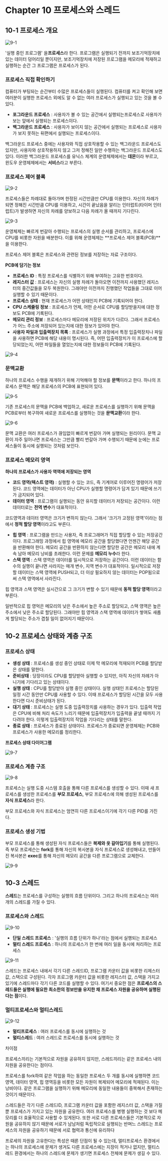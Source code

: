# Chapter 10 프로세스와 스레드

## 10-1 프로세스 개요

![9-1](https://github.com/JeongHwan0208/Computer-Instruction-operating-system/blob/main/Linux/%EC%BB%B4%ED%93%A8%ED%84%B0%20%EA%B5%AC%EC%A1%B0%20%26%20%EC%9A%B4%EC%98%81%EC%B2%B4%EC%A0%9C/%EC%BB%B4%ED%93%A8%ED%84%B0%20%EA%B5%AC%EC%A1%B0%20%26%20%EC%9A%B4%EC%98%81%EC%B2%B4%EC%A0%9C%20image/9-1.jpg)

'실행 중인 프로그램' 을**프로세스**라 한다. 프로그램은 실행되기 전까지 보조기억장치에 있는 데이터 덩어리일 뿐이지만, 보조기억장치에 저장된 프로그램을 메모리에 적재하고 실행하는 순간 그 프로그램은 프로세스가 된다.

### 프로세스 직접 확인하기

컴퓨터가 부팅돠는 순간부터 수많은 프로세스들이 실행된다. 컴퓨터를 켜고 확인해 보면 여러분이 실행한 프로세스 외에도 알 수 없는 여러 프로세스가 실행되고 있는 것을 볼 수 있다.

- **포그라운드 프로세스** : 사용자가 볼 수 있는 공간에서 실행되는프로세스로 사용자가 보는 앞에서 실행되는 프로세스이다.
- **백그라운드 프로세스** :  사용자가 보이지 않는 공간에서 실행되는 프로세스로 사용자가 보지 못하는 뒤편에서 실행되는 프로세스이다.

백그라운드 프로세스 중에는 사용자와 직접 상호작용할 수 있는 백그라운드 프로세스도 있지만, 사용자와 상호작용하지 않고 그저 정해진 일만 수행하는 백그라운드 프로세스도 있다. 이러한 백그라운드 프로세스를 유닉스 체계의 운영체제에서는 **데몬**이라 부르고, 윈도우 운영체제에서는 **서비스**라고 부른다.

### 프로세스 제어 블록

![9-2](https://github.com/JeongHwan0208/Computer-Instruction-operating-system/blob/main/Linux/%EC%BB%B4%ED%93%A8%ED%84%B0%20%EA%B5%AC%EC%A1%B0%20%26%20%EC%9A%B4%EC%98%81%EC%B2%B4%EC%A0%9C/%EC%BB%B4%ED%93%A8%ED%84%B0%20%EA%B5%AC%EC%A1%B0%20%26%20%EC%9A%B4%EC%98%81%EC%B2%B4%EC%A0%9C%20image/9-2.jpg)

프로세스들은 차례대로 돌아가며 한정된 시간만큼만 CPU를 이용한다. 자신의 차례가 되면 정해진 시간만큼 CPU를 이용하고, 시간이 끝났음을 알리는 인터럽트(타이머 인터럽트)가 발생하면 자신의 차례를 양보하고 다음 차례가 올 때까지 기다린다.

![9-3](https://github.com/JeongHwan0208/Computer-Instruction-operating-system/blob/main/Linux/%EC%BB%B4%ED%93%A8%ED%84%B0%20%EA%B5%AC%EC%A1%B0%20%26%20%EC%9A%B4%EC%98%81%EC%B2%B4%EC%A0%9C/%EC%BB%B4%ED%93%A8%ED%84%B0%20%EA%B5%AC%EC%A1%B0%20%26%20%EC%9A%B4%EC%98%81%EC%B2%B4%EC%A0%9C%20image/9-3.jpg)

운영체제는 빠르게 번갈아 수행되는 프로세스의 실행 순서를 관리하고, 프로세스에 CPU를 비롯한 자원을 배분한다. 이를 위해 운영체제는 **프로세스 제어 블록(PCB)**을 이용한다.

프로세스 제어 블록은 프로세스와 관련된 정보를 저장하는 자료 구조이다.

**PCB에 담기는 정보**

- **프로세스 ID** : 특정 프로세스를 식별하기 위해 부여하는 고유한 번호이다.
- **레지스터 값** : 프로세스는 자신의 실행 차례가 돌아오면 이전까지 사용했던 레지스터의 중간값들을 모두 복원한다. 그래야만 이전까지 진행했던 작업들을 그대로 이어 실행할 수 있기 때문이다.
- **프로세스 상태** : 현재 프로세스가 어떤 상태인지 PCB에 기록되어야 한다.
- **CPU 스케쥴링 정보** : 프로세스가 언제, 어떤 순서로 CPU를 할당받을지에 대한 정보도 PCB에 기록된다.
- **메모리 관리 정보** : 프로세스마다 메모리에 저장된 위치가 다르다. 그래서 프로세스가 어느 주소에 저장되어 있는지에 대한 정보가 있어야 한다. 
- **사용자 파일과 입출력장치 목록** : 프로세스가 실행 과정에서 특정 입출력장치나 파일을 사용하면 PCB에 해당 내용이 명시된다. 즉, 어떤 입출력장치가 이 프로세스에 할당되었는지, 어떤 파일들을 열었는지에 대한 정보들이 PCB에 기록된다.

![9-4](https://github.com/JeongHwan0208/Computer-Instruction-operating-system/blob/main/Linux/%EC%BB%B4%ED%93%A8%ED%84%B0%20%EA%B5%AC%EC%A1%B0%20%26%20%EC%9A%B4%EC%98%81%EC%B2%B4%EC%A0%9C/%EC%BB%B4%ED%93%A8%ED%84%B0%20%EA%B5%AC%EC%A1%B0%20%26%20%EC%9A%B4%EC%98%81%EC%B2%B4%EC%A0%9C%20image/9-4.jpg)

### 문맥교환

하나의 프로세스 수행을 재개하기 위해 기억해야 할 정보를 **문맥**이라고 한다. 하나의 프로세스 문맥은 해당 프로세스의 PCB에 표현되어 있다. 

![9-5](https://github.com/JeongHwan0208/Computer-Instruction-operating-system/blob/main/Linux/%EC%BB%B4%ED%93%A8%ED%84%B0%20%EA%B5%AC%EC%A1%B0%20%26%20%EC%9A%B4%EC%98%81%EC%B2%B4%EC%A0%9C/%EC%BB%B4%ED%93%A8%ED%84%B0%20%EA%B5%AC%EC%A1%B0%20%26%20%EC%9A%B4%EC%98%81%EC%B2%B4%EC%A0%9C%20image/9-5.jpg)

기존 프로세스의 문맥을 PCB에 백업하고, 새로운 프로세스를 실행하기 위해 문맥을 PCB로부터 복구하여 새로운 프로세스를 실행하는 것을 **문맥교환**이라 한다.

![9-6](https://github.com/JeongHwan0208/Computer-Instruction-operating-system/blob/main/Linux/%EC%BB%B4%ED%93%A8%ED%84%B0%20%EA%B5%AC%EC%A1%B0%20%26%20%EC%9A%B4%EC%98%81%EC%B2%B4%EC%A0%9C/%EC%BB%B4%ED%93%A8%ED%84%B0%20%EA%B5%AC%EC%A1%B0%20%26%20%EC%9A%B4%EC%98%81%EC%B2%B4%EC%A0%9C%20image/9-6.jpg)

문맥 교환은 여러 프로세스가 끊임없이 빠르게 번갈아 가며 실행되는 원리이다. 문맥 교환이 자주 일어나면 프로세스는 그만큼 빨리 번갈아 가며 수행되기 때문에 눈에는 프로세스들이 동시에 실행되는 것처럼 보인다.

### 프로세스 메모리 영역

**하나의 프로세스가 사용자 역역에 저장되는 영역**

- **코드 영역(텍스트 영역)** : 실행할 수 있는 코드, 즉 기계어로 이루어진 명령어가 저장된다. 코드 영역에는 데이터가 아닌 CPU가 실행할 명령어가 담겨 있기 때문에 쓰기가 금지되어 있다.
- **데이터 영역** : 프로그램이 실행되는 동안 유지할 데이터가 저장되는 공간이다. 이런 데이터로는 **전역 변수**가 대표적이다.

코드영역과 데이터 영역은 크기가 변하지 않는다. 그래서 '크기가 고정된 영역'이라는 점에서 **정적 할당 영역**이라고도 부른다.

- **힙 영역** : 프로그램을 만드는 사용자, 즉 프로그래머가 직접 할당할 수 있는 저장공간이다. 프로그래밍 과정에서 힙 영역에 메모리 공간을 할당했다면 언젠간 해당 공간을 반환해야 한다. 메모리 공간을 반환하지 않는다면 할당한 공간은 메모리 내에 계속 남아 메모리 낭비를 초래한다. 이런 문제를 **메모리 누수**라 한다.
- **스택 영역** : 스택 영역은 데이터를 일시적으로 저장하는 공간이다. 이런 데이터는 함수의 실행이 끝나면 사라지는 매개 변수, 지역 변수가 대표적이다. 일시적으로 저장할 데이터는 스택 영역에 PUSH되고, 더 이상 필요하지 않는 데이터는 POP됨으로써 스택 영역에서 사라진다.

힙 영역과 스택 영역은 실시간으로 그 크기가 변할 수 있기 때문에 **동적 할당 영역**이라고 부른다. 

일반적으로 힙 영억은 메모리의 낮은 주소에서 높은 주소로 할당되고, 스택 영역은 높은 주소에서 낮은 주소로 할당된다. 그래야만 힙 영역과 스택 영역에 데이터가 쌓여도 새롭게 할당되는 주소가 겹칠 일이 없어지기 때문이다.

## 10-2 프로세스 상태와 계층 구조

### 프로세스 상태

- **생성 상태** : 프로세스를 생성 중인 상태로 이제 막 메모리에 적재되어 PCB를 할당받은 상태를 말한다.
- **준비상태** : 당장이라도 CPU를 할당받아 실행할 수 있지만, 아직 자신의 차례가 아니기에 기다리고 있는 상태이다.
- **실행 상태** :  CPU를 할당받아 실행 중인 상태이다. 실행 상태인 프로세스는 할당된 일정 시간 동안만  CPU를 사용할 수 있다. 이때 프로세스가 할당된 시간을 모두 사용한다면 다시 준비상태가 된다.
- **대기 상태** : 프로세스는 실행 도중 입출력장치를 사용하는 경우가 있다. 입출력 작업은 CPU에 비해 처리 속도가 느리기 때문에 입출력장치가 입출력을 끝낼 때까지 기다려야 한다. 이렇게 입출력장치의 작업을 기다리는 상태를 말한다.
- **종료 상태** : 프로세스가 종료된 상태이다. 프로세스가 종료되면 운영체제는 PCB와 프로세스가 사용한 메모리를 정리한다.

**프로세스 상태 다이어그램**

![9-7](https://github.com/JeongHwan0208/Computer-Instruction-operating-system/blob/main/Linux/%EC%BB%B4%ED%93%A8%ED%84%B0%20%EA%B5%AC%EC%A1%B0%20%26%20%EC%9A%B4%EC%98%81%EC%B2%B4%EC%A0%9C/%EC%BB%B4%ED%93%A8%ED%84%B0%20%EA%B5%AC%EC%A1%B0%20%26%20%EC%9A%B4%EC%98%81%EC%B2%B4%EC%A0%9C%20image/9-7.jpg)

### 프로세스 계층 구조

![9-8](https://github.com/JeongHwan0208/Computer-Instruction-operating-system/blob/main/Linux/%EC%BB%B4%ED%93%A8%ED%84%B0%20%EA%B5%AC%EC%A1%B0%20%26%20%EC%9A%B4%EC%98%81%EC%B2%B4%EC%A0%9C/%EC%BB%B4%ED%93%A8%ED%84%B0%20%EA%B5%AC%EC%A1%B0%20%26%20%EC%9A%B4%EC%98%81%EC%B2%B4%EC%A0%9C%20image/9-8.jpg)

프로세스는 실행 도중 시스템 호출을 통해 다른 프로세스를 생성할 수 있다. 이때 새 프로세스를 생성한 프로세스를 **부모 프로세스**, 부모 프로세스에 의해 생성된 프로세스를 **자식 프로세스**라 한다.

부모 프로세스와 자식 프로세스는 엄연히 다른 프로세스이기에 각기 다른 PID를 가진다.

### 프로세스 생성 기법

부모 프로세스를 통해 생성된 자식 프로세스들은 **복제와 옷 갈아입기**를 통해 실행된다. 즉 부모 프로세슨는 **fork**를 통해 자신의 복사본을 자식 프로세스로 생성해내고, 만들어진 복사본은 **exec**를 통해 자신의 메모리 공간을 다른 프로그램으로 교체한다.

![9-9](https://github.com/JeongHwan0208/Computer-Instruction-operating-system/blob/main/Linux/%EC%BB%B4%ED%93%A8%ED%84%B0%20%EA%B5%AC%EC%A1%B0%20%26%20%EC%9A%B4%EC%98%81%EC%B2%B4%EC%A0%9C/%EC%BB%B4%ED%93%A8%ED%84%B0%20%EA%B5%AC%EC%A1%B0%20%26%20%EC%9A%B4%EC%98%81%EC%B2%B4%EC%A0%9C%20image/9-9.jpg)

## 10-3 스레드

**스레드**는 프로세스를 구성하는 실행의 흐름 단위이다. 그리고 하나의 프로세스는 여러 개의 스레드를 가질 수 있다.

### 프로세스와 스레드

![9-10](https://github.com/JeongHwan0208/Computer-Instruction-operating-system/blob/main/Linux/%EC%BB%B4%ED%93%A8%ED%84%B0%20%EA%B5%AC%EC%A1%B0%20%26%20%EC%9A%B4%EC%98%81%EC%B2%B4%EC%A0%9C/%EC%BB%B4%ED%93%A8%ED%84%B0%20%EA%B5%AC%EC%A1%B0%20%26%20%EC%9A%B4%EC%98%81%EC%B2%B4%EC%A0%9C%20image/9-10.jpg)

- **단일 스레드 프로세스** : '실행의 흐름 단위가 하나'라는 점에서 실행되는 프로세스
- **멀티 스레드 프로세스** : 하나의 프로세스가 한 번에 여러 일을 동시에 처리하는 프로세스

![9-11](https://github.com/JeongHwan0208/Computer-Instruction-operating-system/blob/main/Linux/%EC%BB%B4%ED%93%A8%ED%84%B0%20%EA%B5%AC%EC%A1%B0%20%26%20%EC%9A%B4%EC%98%81%EC%B2%B4%EC%A0%9C/%EC%BB%B4%ED%93%A8%ED%84%B0%20%EA%B5%AC%EC%A1%B0%20%26%20%EC%9A%B4%EC%98%81%EC%B2%B4%EC%A0%9C%20image/9-11.jpg)

스레드는 프로세스 내에서 각기 다른 스레드ID, 프로그램 카운터 값을 비롯한 리제스터 값, 스택으로 구성된다. 각자 프로그램 카운터 값을 비롯한 레지스터 값, 스택을 가지고 있기에 스레드마다 각기 다른 코드를 실행할 수 있다. 여기서 중요한 점은 **프로세스의 스레드들은 실행에 필요한 최소한의 정보만을 유지한 채 프로세스 자원을 공유하며 실행된다는 점**이다.

### 멀티프로세스와 멀티스레드

![9-12](https://github.com/JeongHwan0208/Computer-Instruction-operating-system/blob/main/Linux/%EC%BB%B4%ED%93%A8%ED%84%B0%20%EA%B5%AC%EC%A1%B0%20%26%20%EC%9A%B4%EC%98%81%EC%B2%B4%EC%A0%9C/%EC%BB%B4%ED%93%A8%ED%84%B0%20%EA%B5%AC%EC%A1%B0%20%26%20%EC%9A%B4%EC%98%81%EC%B2%B4%EC%A0%9C%20image/9-12.jpg)

- **멀티프로세스** : 여러 프로세스를 동시에 실행하는 것
- **멀티스레드** : 여러 스레드로 프로세스를 동시에 실행하는 것

차이점

프로세스끼리는 기본적으로 자원을 공유하지 않지만, 스레드끼리는 같은 프로세스 내의 자원을 공유한다는 점이다.

프로세스를 fork하여 같은 작업을 하는 동일한 프로세스 두 개를 동시에 실행하면 코드 영역, 데이터 영역, 힙 영역등을 비롯한 모든 자원이 복제되어 메모리에 적재된다. 이는 낭비이다. 같은 프로그램을 실행하기 위해 메모리에 동일한 내용들이 중복해서 존재하는 것이기 때문이다.

스레드들은 각기 다른 스레드ID, 프로그램 카운터 값을 포함한 레지스터 값, 스택을 가질 뿐 프로세스가 가지고 있는 자원을 공유한다. 여러 프로세스를 병행 실행하는 것 보다 메모리를 더 효율적으로 사용할 수 있게된다. 또한 서로 다른 프로세스들은 기본적으로 자원을 공유하지 않기 때문에 서로가 남남처럼 독립적으로 실행되는 반며느 스레드는 프로세스의 자원을 공유하기 때문에 서로 협력과 통신에 유리하다

프로세의 자원을 고유한다는 특성은 때론 단점이 될 수 있는데, 멀티프로세스 환경에서는 하나의 프로세스에 문제가 생겨도 다른 프로세스에는 지장이 적거나 없지만, 멀티스레드 환경에서는 하나의 스레드에 문제가 생기면 프로세스 전체에 문제가 생길 수 있다.
